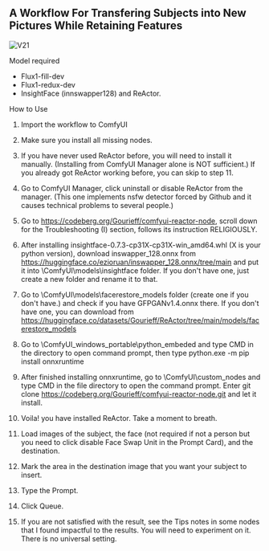 ## A Workflow For Transfering Subjects into New Pictures While Retaining Features


![V21](https://github.com/user-attachments/assets/7a1a7d13-a3fb-4eba-b0d5-f10cef76e57e)

Model required
- Flux1-fill-dev
- Flux1-redux-dev
- InsightFace (innswapper128) and ReActor.

How to Use
1. Import the workflow to ComfyUI
2. Make sure you install all missing nodes.
3. If you have never used ReActor before, you will need to install it manually. (Installing from ComfyUI Manager alone is NOT sufficient.) If you already got ReActor working before, you can skip to step 11.

4. Go to ComfyUI Manager, click uninstall or disable ReActor from the manager. (This one implements nsfw detector forced by Github and it causes technical problems to several people.)
5. Go to https://codeberg.org/Gourieff/comfyui-reactor-node, scroll down for the Troubleshooting (I) section, follows its instruction RELIGIOUSLY.
6. After installing insightface-0.7.3-cp31X-cp31X-win_amd64.whl (X is your python version), download inswapper_128.onnx from https://huggingface.co/ezioruan/inswapper_128.onnx/tree/main and put it into \ComfyUI\models\insightface folder. If you don't have one, just create a new folder and rename it to that.
7. Go to \ComfyUI\models\facerestore_models folder (create one if you don't have.) and check if you have GFPGANv1.4.onnx there. If you don't have one, you can download from  https://huggingface.co/datasets/Gourieff/ReActor/tree/main/models/facerestore_models
8. Go to \ComfyUI_windows_portable\python_embeded and type CMD in the directory to open command prompt, then type python.exe -m pip install onnxruntime
9. After finished installing onnxruntime, go to \ComfyUI\custom_nodes and type CMD in the file directory to open the command prompt. Enter git clone https://codeberg.org/Gourieff/comfyui-reactor-node.git and let it install.
10. Voila! you have installed ReActor. Take a moment to breath.
  
11. Load images of the subject, the face (not required if not a person but you need to click disable Face Swap Unit in the Prompt Card), and the destination.
12. Mark the area in the destination image that you want your subject to insert.
13. Type the Prompt.
14. Click Queue.
15. If you are not satisfied with the result, see the Tips notes in some nodes that I found impactful to the results. You will need to experiment on it. There is no universal setting.
